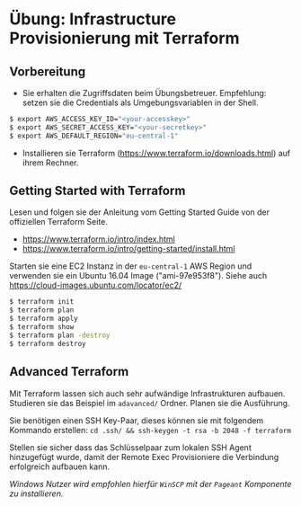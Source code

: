 # Übung: Infrastructure Provisionierung mit Terraform

## Vorbereitung

* Sie erhalten die Zugriffsdaten beim Übungsbetreuer. Empfehlung: setzen sie die Credentials
als Umgebungsvariablen in der Shell.

```bash
$ export AWS_ACCESS_KEY_ID="<your-accesskey>"
$ export AWS_SECRET_ACCESS_KEY="<your-secretkey>"
$ export AWS_DEFAULT_REGION="eu-central-1"
```

* Installieren sie Terraform (https://www.terraform.io/downloads.html) auf ihrem Rechner.

## Getting Started with Terraform

Lesen und folgen sie der Anleitung vom Getting Started Guide von der offiziellen Terraform Seite.

- https://www.terraform.io/intro/index.html
- https://www.terraform.io/intro/getting-started/install.html

Starten sie eine EC2 Instanz in der `eu-central-1` AWS Region und verwenden sie ein Ubuntu 16.04 Image ("ami-97e953f8"). Siehe auch https://cloud-images.ubuntu.com/locator/ec2/

```bash
$ terraform init
$ terraform plan
$ terraform apply
$ terraform show
$ terraform plan -destroy
$ terraform destroy
```

## Advanced Terraform

Mit Terraform lassen sich auch sehr aufwändige Infrastrukturen aufbauen. Studieren sie das Beispiel
im `adavanced/` Ordner. Planen sie die Ausführung.

Sie benötigen einen SSH Key-Paar, dieses können
sie mit folgendem Kommando erstellen: `cd .ssh/ && ssh-keygen -t rsa -b 2048 -f terraform`

Stellen sie sicher dass das Schlüsselpaar zum lokalen SSH Agent hinzugefügt wurde, damit der Remote Exec Provisioniere die Verbindung erfolgreich aufbauen kann.

*Windows Nutzer wird empfohlen hierfür `WinSCP` mit der `Pageant` Komponente zu installieren.* 
